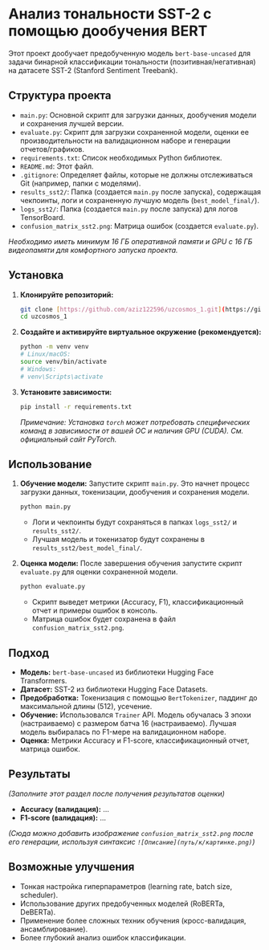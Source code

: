 # Анализ тональности SST-2 с помощью дообучения BERT

Этот проект дообучает предобученную модель `bert-base-uncased` для задачи бинарной классификации тональности (позитивная/негативная) на датасете SST-2 (Stanford Sentiment Treebank).

## Структура проекта

- `main.py`: Основной скрипт для загрузки данных, дообучения модели и сохранения лучшей версии.
- `evaluate.py`: Скрипт для загрузки сохраненной модели, оценки ее производительности на валидационном наборе и генерации отчетов/графиков.
- `requirements.txt`: Список необходимых Python библиотек.
- `README.md`: Этот файл.
- `.gitignore`: Определяет файлы, которые не должны отслеживаться Git (например, папки с моделями).
- `results_sst2/`: Папка (создается `main.py` после запуска), содержащая чекпоинты, логи и сохраненную лучшую модель (`best_model_final/`).
- `logs_sst2/`: Папка (создается `main.py` после запуска) для логов TensorBoard.
- `confusion_matrix_sst2.png`: Матрица ошибок (создается `evaluate.py`).

*Необходимо иметь минимум 16 ГБ оперативной памяти и GPU с 16 ГБ видеопамяти для комфортного запуска проекта.*

## Установка

1.  **Клонируйте репозиторий:**
    ```bash
    git clone [https://github.com/aziz122596/uzcosmos_1.git](https://github.com/aziz122596/uzcosmos_1.git)
    cd uzcosmos_1
    ```

2.  **Создайте и активируйте виртуальное окружение (рекомендуется):**
    ```bash
    python -m venv venv
    # Linux/macOS:
    source venv/bin/activate
    # Windows:
    # venv\Scripts\activate
    ```

3.  **Установите зависимости:**
    ```bash
    pip install -r requirements.txt
    ```
    *Примечание: Установка `torch` может потребовать специфических команд в зависимости от вашей ОС и наличия GPU (CUDA). См. официальный сайт PyTorch.*

## Использование

1.  **Обучение модели:**
    Запустите скрипт `main.py`. Это начнет процесс загрузки данных, токенизации, дообучения и сохранения модели.
    ```bash
    python main.py
    ```
    - Логи и чекпоинты будут сохраняться в папках `logs_sst2/` и `results_sst2/`.
    - Лучшая модель и токенизатор будут сохранены в `results_sst2/best_model_final/`.

2.  **Оценка модели:**
    После завершения обучения запустите скрипт `evaluate.py` для оценки сохраненной модели.
    ```bash
    python evaluate.py
    ```
    - Скрипт выведет метрики (Accuracy, F1), классификационный отчет и примеры ошибок в консоль.
    - Матрица ошибок будет сохранена в файл `confusion_matrix_sst2.png`.

## Подход

- **Модель:** `bert-base-uncased` из библиотеки Hugging Face Transformers.
- **Датасет:** SST-2 из библиотеки Hugging Face Datasets.
- **Предобработка:** Токенизация с помощью `BertTokenizer`, паддинг до максимальной длины (512), усечение.
- **Обучение:** Использовался `Trainer` API. Модель обучалась 3 эпохи (настраиваемо) с размером батча 16 (настраиваемо). Лучшая модель выбиралась по F1-мере на валидационном наборе.
- **Оценка:** Метрики Accuracy и F1-score, классификационный отчет, матрица ошибок.

## Результаты

*(Заполните этот раздел после получения результатов оценки)*

- **Accuracy (валидация):** ...
- **F1-score (валидация):** ...

*(Сюда можно добавить изображение `confusion_matrix_sst2.png` после его генерации, используя синтаксис `![Описание](путь/к/картинке.png)`)*

## Возможные улучшения

- Тонкая настройка гиперпараметров (learning rate, batch size, scheduler).
- Использование других предобученных моделей (RoBERTa, DeBERTa).
- Применение более сложных техник обучения (кросс-валидация, ансамблирование).
- Более глубокий анализ ошибок классификации.
